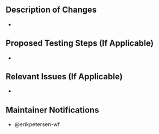## Description of Changes

  -

## Proposed Testing Steps (If Applicable)

  -

## Relevant Issues (If Applicable)

  -

## Maintainer Notifications

  - @erikpetersen-wf
